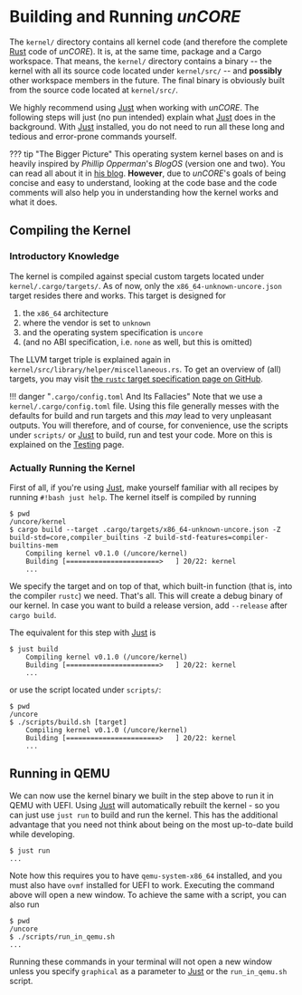 # Building and Running _unCORE_

The `kernel/` directory contains all kernel code (and therefore the complete [Rust] code of _unCORE_). It is, at the same time, package and a Cargo workspace. That means, the `kernel/` directory contains a binary -- the kernel with all its source code located under `kernel/src/` -- and **possibly** other workspace members in the future. The final binary is obviously built from the source code located at `kernel/src/`.

We highly recommend using [Just] when working with _unCORE_. The following steps will just (no pun intended) explain what [Just] does in the background. With [Just] installed, you do not need to run all these long and tedious and error-prone commands yourself.

??? tip "The Bigger Picture"
    This operating system kernel bases on and is heavily inspired by _Phillip Opperman_'s _BlogOS_ (version one and two). You can read all about it in [his blog](https://os.phil-opp.com/). **However**, due to _unCORE_'s goals of being concise and easy to understand, looking at the code base and the code comments will also help you in understanding how the kernel works and what it does.

## Compiling the Kernel

### Introductory Knowledge

The kernel is compiled against special custom targets located under `kernel/.cargo/targets/`. As of now, only the `x86_64-unknown-uncore.json` target resides there and works. This target is designed for

1. the `x86_64` architecture
2. where the vendor is set to `unknown`
3. and the operating system specification is `uncore`
4. (and no ABI specification, i.e. `none` as well, but this is omitted)

The LLVM target triple is explained again in `kernel/src/library/helper/miscellaneous.rs`. To get an overview of (all) targets, you may visit [the `rustc` target specification page on GitHub][rustc-target-specification].

!!! danger "`.cargo/config.toml` And Its Fallacies"
    Note that we use a `kernel/.cargo/config.toml` file. Using this file generally messes with the defaults for build and run targets and this _may_ lead to very unpleasant outputs. You will therefore, and of course, for convenience, use the scripts under `scripts/` or [Just] to build, run and test your code. More on this is explained on the [Testing][docs::testing] page.

### Actually Running the Kernel

First of all, if you're using [Just], make yourself familiar with all recipes by running `#!bash just help`. The kernel itself is compiled by running

``` CONSOLE
$ pwd
/uncore/kernel
$ cargo build --target .cargo/targets/x86_64-unknown-uncore.json -Z build-std=core,compiler_builtins -Z build-std-features=compiler-builtins-mem
    Compiling kernel v0.1.0 (/uncore/kernel)
    Building [=======================>   ] 20/22: kernel
    ...
```

We specify the target and on top of that, which built-in function (that is, into the compiler `rustc`) we need. That's all. This will create a debug binary of our kernel. In case you want to build a release version, add `--release` after `cargo build`.

The equivalent for this step with [Just] is

``` CONSOLE
$ just build
    Compiling kernel v0.1.0 (/uncore/kernel)
    Building [=======================>   ] 20/22: kernel
    ...
```

or use the script located under `scripts/`:

``` CONSOLE
$ pwd
/uncore
$ ./scripts/build.sh [target]
    Compiling kernel v0.1.0 (/uncore/kernel)
    Building [=======================>   ] 20/22: kernel
    ...
```

## Running in QEMU

We can now use the kernel binary we built in the step above to run it in QEMU with UEFI. Using [Just] will automatically rebuilt the kernel - so you can just use `just run` to build and run the kernel. This has the additional advantage that you need not think about being on the most up-to-date build while developing.

``` CONSOLE
$ just run
...
```

Note how this requires you to have `qemu-system-x86_64` installed, and you must also have `ovmf` installed for UEFI to work. Executing the command above will open a new window. To achieve the same with a script, you can also run

``` CONSOLE
$ pwd
/uncore
$ ./scripts/run_in_qemu.sh
...
```

Running these commands in your terminal will not open a new window unless you specify `graphical` as a parameter to [Just] or the `run_in_qemu.sh` script.

[//]: # (Links)

[docs::testing]: ./testing.md

[Rust]: https://www.rust-lang.org/
[Just]: https://github.com/casey/just

[rustc-target-specification]: https://github.com/rust-lang/rust/tree/1.57.0/compiler/rustc_target/src/spec
